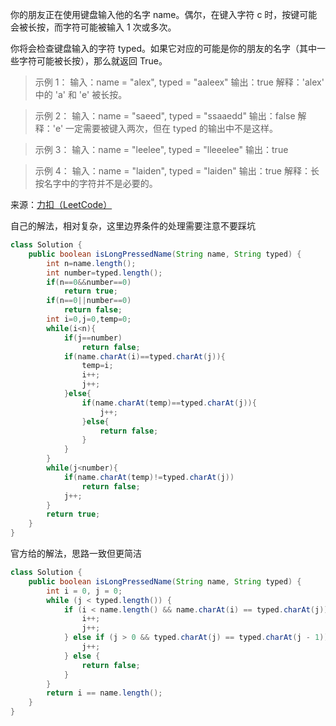 你的朋友正在使用键盘输入他的名字 name。偶尔，在键入字符 c 时，按键可能会被长按，而字符可能被输入 1 次或多次。

你将会检查键盘输入的字符 typed。如果它对应的可能是你的朋友的名字（其中一些字符可能被长按），那么就返回 True。

>示例 1：
输入：name = "alex", typed = "aaleex"
输出：true
解释：'alex' 中的 'a' 和 'e' 被长按。

>示例 2：
输入：name = "saeed", typed = "ssaaedd"
输出：false
解释：'e' 一定需要被键入两次，但在 typed 的输出中不是这样。

>示例 3：
输入：name = "leelee", typed = "lleeelee"
输出：true

>示例 4：
输入：name = "laiden", typed = "laiden"
输出：true
解释：长按名字中的字符并不是必要的。

来源：[力扣（LeetCode）](https://leetcode-cn.com/problems/long-pressed-name)

自己的解法，相对复杂，这里边界条件的处理需要注意不要踩坑
```java
class Solution {
    public boolean isLongPressedName(String name, String typed) {
        int n=name.length();
        int number=typed.length();
        if(n==0&&number==0)
            return true;
        if(n==0||number==0)
            return false;
        int i=0,j=0,temp=0;
        while(i<n){   
            if(j==number)
                return false;       
            if(name.charAt(i)==typed.charAt(j)){
                temp=i;
                i++;
                j++;
            }else{
                if(name.charAt(temp)==typed.charAt(j)){
                    j++;
                }else{
                    return false;
                }
            }
        }
        while(j<number){
            if(name.charAt(temp)!=typed.charAt(j))
                return false;
            j++;
        }
        return true;
    }
}
```

官方给的解法，思路一致但更简洁
```java
class Solution {
    public boolean isLongPressedName(String name, String typed) {
        int i = 0, j = 0;
        while (j < typed.length()) {
            if (i < name.length() && name.charAt(i) == typed.charAt(j)) {
                i++;
                j++;
            } else if (j > 0 && typed.charAt(j) == typed.charAt(j - 1)) {
                j++;
            } else {
                return false;
            }
        }
        return i == name.length();
    }
}
```
